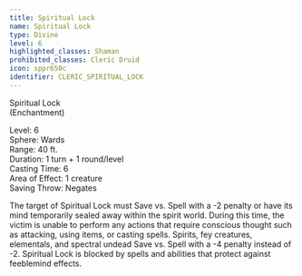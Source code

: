 ```yaml
---
title: Spiritual Lock
name: Spiritual Lock
type: Divine
level: 6
highlighted_classes: Shaman
prohibited_classes: Cleric Druid
icon: sppr650c
identifier: CLERIC_SPIRITUAL_LOCK
---
```

Spiritual Lock  
(Enchantment)  
  
Level: 6  
Sphere: Wards  
Range: 40 ft.  
Duration: 1 turn + 1 round/level  
Casting Time: 6  
Area of Effect: 1 creature  
Saving Throw: Negates  
  
The target of Spiritual Lock must Save vs. Spell with a -2 penalty or have its mind temporarily sealed away within the spirit world. During this time, the victim is unable to perform any actions that require conscious thought such as attacking, using items, or casting spells. Spirits, fey creatures, elementals, and spectral undead Save vs. Spell with a -4 penalty instead of -2. Spiritual Lock is blocked by spells and abilities that protect against feeblemind effects.  
